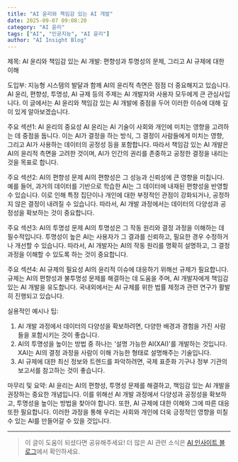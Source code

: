 ```yaml
---
title: "AI 윤리와 책임감 있는 AI 개발"
date: 2025-09-07 09:08:20
category: "AI 윤리"
tags: ["AI", "인공지능", "AI 윤리"]
author: "AI Insight Blog"
---
```


제목: AI 윤리와 책임감 있는 AI 개발: 편향성과 투명성의 문제, 그리고 AI 규제에 대한 이해

도입부:
지능형 시스템의 발달과 함께 AI의 윤리적 측면은 점점 더 중요해지고 있습니다. AI 윤리, 편향성, 투명성, AI 규제 등의 주제는 AI 개발자와 사용자 모두에게 큰 관심사입니다. 이 글에서는 AI 윤리와 책임감 있는 AI 개발에 중점을 두어 이러한 이슈에 대해 깊이 있게 알아보겠습니다. 

주요 섹션1: AI 윤리의 중요성
AI 윤리는 AI 기술이 사회와 개인에 미치는 영향을 고려하는 데 중점을 둡니다. 이는 AI가 결정을 하는 방식, 그 결정이 사람들에게 미치는 영향, 그리고 AI가 사용하는 데이터의 공정성 등을 포함합니다. 따라서 책임감 있는 AI 개발은 AI의 윤리적 측면을 고려한 것이며, AI가 인간의 권리를 존중하고 공정한 결정을 내리는 것을 목표로 합니다.

주요 섹션2: AI의 편향성 문제
AI의 편향성은 그 성능과 신뢰성에 큰 영향을 미칩니다. 예를 들어, 과거의 데이터를 기반으로 학습한 AI는 그 데이터에 내재된 편향성을 반영할 수 있습니다. 이로 인해 특정 집단이나 개인에 대한 부정적인 관점이 강화되거나, 공정하지 않은 결정이 내려질 수 있습니다. 따라서, AI 개발 과정에서는 데이터의 다양성과 공정성을 확보하는 것이 중요합니다.

주요 섹션3: AI의 투명성 문제
AI의 투명성은 그 작동 원리와 결정 과정을 이해하는 데 필수적입니다. 투명성이 높은 AI는 사용자가 그 결과를 신뢰하고, 필요한 경우 수정하거나 개선할 수 있습니다. 따라서, AI 개발자는 AI의 작동 원리를 명확히 설명하고, 그 결정 과정을 이해할 수 있도록 하는 것이 중요합니다.

주요 섹션4: AI 규제의 필요성
AI의 윤리적 이슈에 대응하기 위해선 규제가 필요합니다. 규제는 AI의 편향성과 불투명성 문제를 해결하는 데 도움을 주며, AI 개발자에게 책임감 있는 AI 개발을 유도합니다. 국내외에서는 AI 규제를 위한 법률 제정과 관련 연구가 활발히 진행되고 있습니다.

실용적인 예시나 팁:
1. AI 개발 과정에서 데이터의 다양성을 확보하려면, 다양한 배경과 경험을 가진 사람들을 포함시키는 것이 좋습니다.
2. AI의 투명성을 높이는 방법 중 하나는 '설명 가능한 AI(XAI)'를 개발하는 것입니다. XAI는 AI의 결정 과정을 사람이 이해 가능한 형태로 설명해주는 기술입니다.
3. AI 규제에 대한 최신 정보와 트렌드를 파악하려면, 국제 표준화 기구나 정부 기관의 보고서를 참고하는 것이 좋습니다.

마무리 및 요약:
AI 윤리는 AI의 편향성, 투명성 문제를 해결하고, 책임감 있는 AI 개발을 권장하는 중요한 개념입니다. 이를 위해선 AI 개발 과정에서 다양성과 공정성을 확보하고, 투명성을 높이는 방법을 찾아야 합니다. 또한, AI 규제에 대한 이해와 그에 따른 대응 또한 필요합니다. 이러한 과정을 통해 우리는 사회와 개인에 더욱 긍정적인 영향을 미칠 수 있는 AI를 만들어갈 수 있을 것입니다.

---

> 이 글이 도움이 되셨다면 공유해주세요! 
> 더 많은 AI 관련 소식은 [AI 인사이트 블로그](https://tonyhwang1004.github.io/ai-insight-blog)에서 확인하세요.
